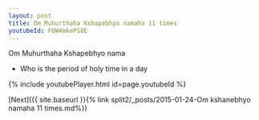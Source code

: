```yaml
---
layout: post
title: Om Muhurthaha Kshapebhyo namaha 11 times
youtubeId: FOW4mkePS8E
---
```

 
 
Om Muhurthaha Kshapebhyo nama 
 
 -  Who is the period of holy time in a day 
 
  
 
  
 
 
 
 
 
 


{% include youtubePlayer.html id=page.youtubeId %}
 
[Next]({{ site.baseurl }}{% link  split2/_posts/2015-01-24-Om kshanebhyo namaha 11 times.md%})
 
